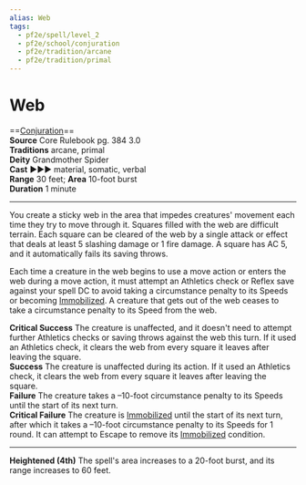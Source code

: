 ```yaml
---
alias: Web
tags:
  - pf2e/spell/level_2
  - pf2e/school/conjuration
  - pf2e/tradition/arcane
  - pf2e/tradition/primal
---
```


# Web

==[Conjuration](Conjuration.md)==  
__Source__ Core Rulebook pg. 384 3.0  
**Traditions** arcane, primal  
**Deity** Grandmother Spider  
**Cast** ►►► material, somatic, verbal  
**Range** 30 feet; **Area** 10-foot burst  
**Duration** 1 minute

---

You create a sticky web in the area that impedes creatures' movement each time they try to move through it. Squares filled with the web are difficult terrain. Each square can be cleared of the web by a single attack or effect that deals at least 5 slashing damage or 1 fire damage. A square has AC 5, and it automatically fails its saving throws.

Each time a creature in the web begins to use a move action or enters the web during a move action, it must attempt an Athletics check or Reflex save against your spell DC to avoid taking a circumstance penalty to its Speeds or becoming [Immobilized](Immobilized.md). A creature that gets out of the web ceases to take a circumstance penalty to its Speed from the web.

**Critical Success** The creature is unaffected, and it doesn't need to attempt further Athletics checks or saving throws against the web this turn. If it used an Athletics check, it clears the web from every square it leaves after leaving the square.  
**Success** The creature is unaffected during its action. If it used an Athletics check, it clears the web from every square it leaves after leaving the square.  
**Failure** The creature takes a –10-foot circumstance penalty to its Speeds until the start of its next turn.  
**Critical Failure** The creature is [Immobilized](Immobilized.md) until the start of its next turn, after which it takes a –10-foot circumstance penalty to its Speeds for 1 round. It can attempt to Escape to remove its [Immobilized](Immobilized.md) condition.

<hr>

**Heightened (4th)** The spell's area increases to a 20-foot burst, and its range increases to 60 feet.
